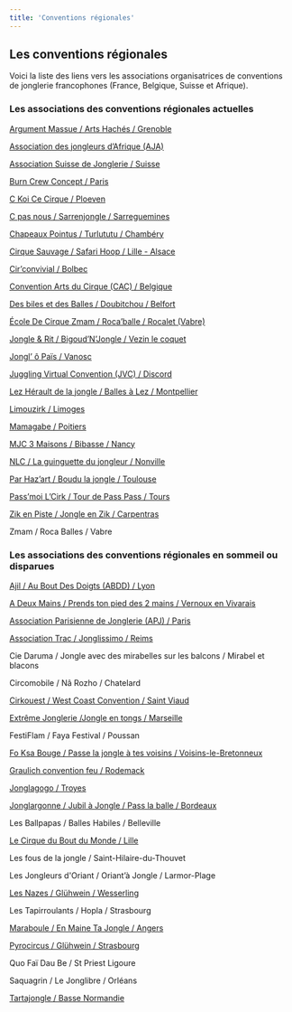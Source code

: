 ```yaml
---
title: 'Conventions régionales'
---
```


## Les conventions régionales

Voici la liste des liens vers les associations organisatrices de conventions de jonglerie francophones (France, Belgique, Suisse et Afrique).

### Les associations des conventions régionales actuelles

[Argument Massue / Arts Hachés / Grenoble](https://fr-fr.facebook.com/argument.massue.grenoble?target=_blank)

[Association des jongleurs d’Afrique (AJA)](https://www.facebook.com/Association-des-Jongleurs-dAfrique-AJA-1648772798695529/?target=_blank)

[Association Suisse de Jonglerie / Suisse](http://www.juggling.ch/index_fr.html?target=_blank)

[Burn Crew Concept / Paris](https://www.burncrewconcept.net/fr/?target=_blank)

[C Koi Ce Cirque / Ploeven](https://www.facebook.com/CKoiCeCirque/?target=_blank)

[C pas nous / Sarrenjongle / Sarreguemines](https://fr-fr.facebook.com/assocpasnous/?target=_blank)

[Chapeaux Pointus / Turlututu / Chambéry](http://asso.chapeauxpointus.free.fr/?target=_blank)

[Cirque Sauvage / Safari Hoop / Lille - Alsace](https://safarihoopcamp.wixsite.com/safarihoopcamp?target=_blank)

[Cir’convivial / Bolbec](https://fr-fr.facebook.com/CIRCONVIVIAL76/?target=_blank)

[Convention Arts du Cirque (CAC) / Belgique](https://www.facebook.com/convention.CAC/?target=_blank)

[Des biles et des Balles / Doubitchou / Belfort](https://business.facebook.com/Des-Biles-et-des-Balles-242154706510446/?target=_blank)

[École De Cirque Zmam / Roca’balle / Rocalet (Vabre)](https://www.facebook.com/events/lieu-dit-rocalet-81330-vabre-france/rocaballe/306579483942477/?target=_blank)

[Jongle & Rit / Bigoud’N’Jongle / Vezin le coquet](https://jongleetrit.wordpress.com/?target=_blank)

[Jongl’ ô Païs / Vanosc](https://fr-fr.facebook.com/JOP07690/?target=_blank)

[Juggling Virtual Convention (JVC) / Discord](https://www.facebook.com/jugglingvirtualconvention/?target=_blank)

[Lez Hérault de la jongle / Balles à Lez / Montpellier](https://organise.bim.land/events/ba71e547-3a9c-4b5d-96eb-157e98675463/?target=_blank)

[Limouzirk / Limoges](http://www.limouzirk.fr/?target=_blank)

[Mamagabe / Poitiers](http://assomamagabe.blogspot.com/?target=_blank)

[MJC 3 Maisons / Bibasse / Nancy](https://www.mjc3maisons.fr/?target=_blank)

[NLC / La guinguette du jongleur / Nonville](http://assonlc.free.fr/?target=_blank)

[Par Haz’art / Boudu la jongle / Toulouse](https://www.parhazart.org/?target=_blank)

[Pass’moi L’Cirk / Tour de Pass Pass / Tours](http://passmoilcirk.blogspot.com/?target=_blank)

[Zik en Piste / Jongle en Zik / Carpentras](https://www.zikenpiste.com/?target=_blank)

Zmam / Roca Balles / Vabre


### Les associations des conventions régionales en sommeil ou disparues

[Ajil / Au Bout Des Doigts (ABDD) / Lyon](http://ajil-asso.fr/?target=_blank)

[A Deux Mains / Prends ton pied des 2 mains / Vernoux en Vivarais](https://jongla2mains.wordpress.com/?target=_blank)

[Association Parisienne de Jonglerie (APJ) / Paris](https://www.asso-apj.fr/?target=_blank)

[Association Trac / Jonglissimo / Reims](http://www.asso-trac.fr/?target=_blank)

Cie Daruma / Jongle avec des mirabelles sur les balcons / Mirabel et blacons

Circomobile / Nâ Rozho / Chatelard 

[Cirkouest / West Coast Convention / Saint Viaud](https://www.cirkouest.fr/accueil/actualite/les-evenements-et-projets/weastcoast-convention/?target=_blank)

[Extrême Jonglerie /Jongle en tongs / Marseille](http://www.extreme-jonglerie.com/?target=_blank)

FestiFlam / Faya Festival / Poussan

[Fo Ksa Bouge / Passe la jongle à tes voisins / Voisins-le-Bretonneux](http://passelajongle.blogspot.com/?target=_blank)

[Graulich convention feu / Rodemack](https://www.facebook.com/GraulichConventionFeu/?target=_blank)

[Jonglagogo / Troyes](http://jonglagogo.fr/?target=_blank)

[Jonglargonne / Jubil à Jongle / Pass la balle / Bordeaux](https://www.jonglargonne.org/?target=_blank)

Les Ballpapas / Balles Habiles / Belleville

[Le Cirque du Bout du Monde / Lille](http://lecirqueduboutdumonde.fr/?target=_blank)

Les fous de la jongle / Saint-Hilaire-du-Thouvet 

Les Jongleurs d'Oriant / Oriant’à Jongle / Larmor-Plage 

[Les Nazes / Glühwein / Wesserling](https://www.les-nazes.com/gluhwein.html?target=_blank)

Les Tapirroulants / Hopla / Strasbourg

[Maraboule / En Maine Ta Jongle / Angers](http://maraboule.blogspot.com/?target=_blank)

[Pyrocircus / Glühwein / Strasbourg](http://troupe-pyrocircus.fr/?target=_blank)

Quo Faï Dau Be / St Priest Ligoure

Saquagrin / Le Jonglibre / Orléans

[Tartajongle / Basse Normandie](https://www.tartajongle.org/?target=_blank)
